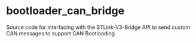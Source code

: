 # bootloader_can_bridge
Source code for interfacing with the STLink-V3-Bridge API to send custom CAN messages to support CAN Bootloading
